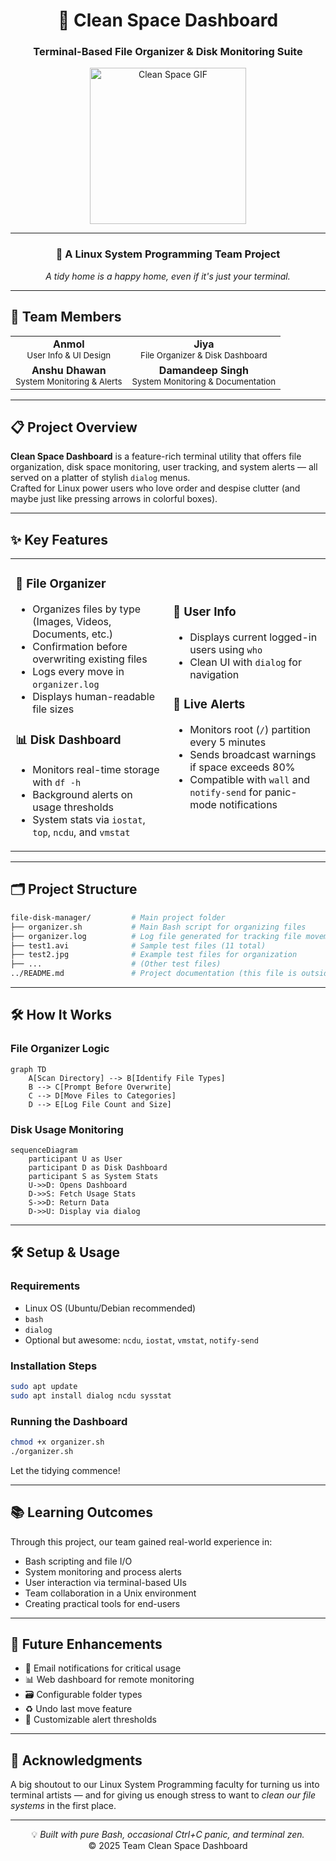 <div align="center">

# 🧹 Clean Space Dashboard  
### Terminal-Based File Organizer & Disk Monitoring Suite  

<img src="https://media.giphy.com/media/v1.Y2lkPTc5MGI3NjExdzg4ZG1hOXpoZHF2dWFhaDhnM2kxMzA4b2E1YmVvbW0zYmhkMnBhYiZlcD12MV9naWZzX3NlYXJjaCZjdD1n/pL4l3G4NnWMys/giphy.gif" width="250" alt="Clean Space GIF">

---

### 🧠 A Linux System Programming Team Project  
*A tidy home is a happy home, even if it's just your terminal.*

</div>

---

## 👥 Team Members

<div align="center">
  
<table>
<tr>
<td align="center">
  <b>Anmol</b><br>
  <sub>User Info & UI Design</sub>
</td>
<td align="center">
  <b>Jiya</b><br>
  <sub>File Organizer & Disk Dashboard</sub>
</td>
</tr>
<tr>
<td align="center">
  <b>Anshu Dhawan</b><br>
  <sub>System Monitoring & Alerts</sub>
</td>
<td align="center">
  <b>Damandeep Singh</b><br>
  <sub>System Monitoring & Documentation</sub>
</td>
</tr>
</table>

</div>

---

## 📋 Project Overview

**Clean Space Dashboard** is a feature-rich terminal utility that offers file organization, disk space monitoring, user tracking, and system alerts — all served on a platter of stylish `dialog` menus.  
Crafted for Linux power users who love order and despise clutter (and maybe just like pressing arrows in colorful boxes).

---

## ✨ Key Features

<table>
<tr>
<td width="50%">

### 📁 **File Organizer**
- Organizes files by type (Images, Videos, Documents, etc.)
- Confirmation before overwriting existing files
- Logs every move in `organizer.log`
- Displays human-readable file sizes

### 📊 **Disk Dashboard**
- Monitors real-time storage with `df -h`
- Background alerts on usage thresholds
- System stats via `iostat`, `top`, `ncdu`, and `vmstat`

</td>
<td width="50%">

### 👥 **User Info**
- Displays current logged-in users using `who`
- Clean UI with `dialog` for navigation

### 🚨 **Live Alerts**
- Monitors root (`/`) partition every 5 minutes
- Sends broadcast warnings if space exceeds 80%
- Compatible with `wall` and `notify-send` for panic-mode notifications

</td>
</tr>
</table>

---

## 🗂️ Project Structure

```bash
file-disk-manager/         # Main project folder
├── organizer.sh           # Main Bash script for organizing files
├── organizer.log          # Log file generated for tracking file movements
├── test1.avi              # Sample test files (11 total)
├── test2.jpg              # Example test files for organization
├── ...                    # (Other test files)
../README.md               # Project documentation (this file is outside the folder)
```

---

## 🛠️ How It Works

### File Organizer Logic

```mermaid
graph TD
    A[Scan Directory] --> B[Identify File Types]
    B --> C[Prompt Before Overwrite]
    C --> D[Move Files to Categories]
    D --> E[Log File Count and Size]
```

### Disk Usage Monitoring

```mermaid
sequenceDiagram
    participant U as User
    participant D as Disk Dashboard
    participant S as System Stats
    U->>D: Opens Dashboard
    D->>S: Fetch Usage Stats
    S->>D: Return Data
    D->>U: Display via dialog
```

---

## 🛠️ Setup & Usage

### Requirements

- Linux OS (Ubuntu/Debian recommended)
- `bash`
- `dialog`
- Optional but awesome: `ncdu`, `iostat`, `vmstat`, `notify-send`

### Installation Steps

```bash
sudo apt update
sudo apt install dialog ncdu sysstat
```

### Running the Dashboard

```bash
chmod +x organizer.sh
./organizer.sh
```

Let the tidying commence!

---

## 📚 Learning Outcomes

Through this project, our team gained real-world experience in:
- Bash scripting and file I/O
- System monitoring and process alerts
- User interaction via terminal-based UIs
- Team collaboration in a Unix environment
- Creating practical tools for end-users

---

## 🔮 Future Enhancements

- 📩 Email notifications for critical usage
- 📊 Web dashboard for remote monitoring
- 🗃️ Configurable folder types
- ♻️ Undo last move feature
- 🔔 Customizable alert thresholds

---

## 🤝 Acknowledgments

A big shoutout to our Linux System Programming faculty for turning us into terminal artists — and for giving us enough stress to want to *clean our file systems* in the first place.

---

<div align="center">
  
💡 *Built with pure Bash, occasional Ctrl+C panic, and terminal zen.*  
© 2025 Team Clean Space Dashboard  

</div>
